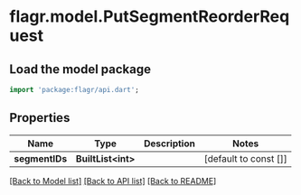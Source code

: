 # flagr.model.PutSegmentReorderRequest

## Load the model package
```dart
import 'package:flagr/api.dart';
```

## Properties
Name | Type | Description | Notes
------------ | ------------- | ------------- | -------------
**segmentIDs** | **BuiltList&lt;int&gt;** |  | [default to const []]

[[Back to Model list]](../README.md#documentation-for-models) [[Back to API list]](../README.md#documentation-for-api-endpoints) [[Back to README]](../README.md)


